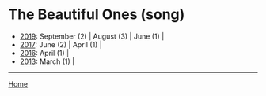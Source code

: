 # The Beautiful Ones (song)

  * [2019](./the-beautiful-ones-song-2019.md): 
      September (2) | 
      August (3) | 
      June (1) | 
  * [2017](./the-beautiful-ones-song-2017.md): 
      June (2) | 
      April (1) | 
  * [2016](./the-beautiful-ones-song-2016.md): 
      April (1) | 
  * [2013](./the-beautiful-ones-song-2013.md): 
      March (1) | 

----

[Home](../)
